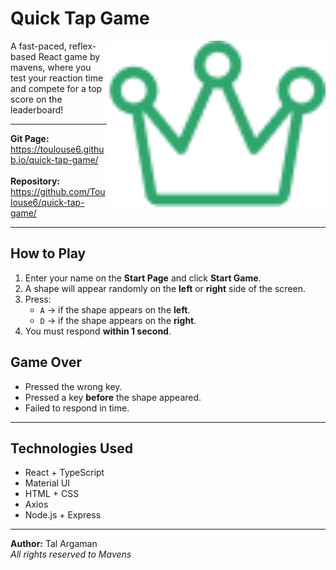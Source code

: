 # Quick Tap Game

<img align="right" src="./src/Assets/crown.png" alt="Quick Tap Screenshot" width="350">

A fast-paced, reflex-based React game by mavens, where you test your reaction time and compete for a top score on the leaderboard!

---

**Git Page:**
<br>
https://toulouse6.github.io/quick-tap-game/
<br><br>
**Repository:**
<br>
https://github.com/Toulouse6/quick-tap-game/

---

## How to Play

1. Enter your name on the **Start Page** and click **Start Game**.
2. A shape will appear randomly on the **left** or **right** side of the screen.
3. Press:
   - `A` → if the shape appears on the **left**.
   - `D` → if the shape appears on the **right**.
4. You must respond **within 1 second**.


## Game Over

- Pressed the wrong key.
- Pressed a key **before** the shape appeared.
- Failed to respond in time.

---

## Technologies Used

- React + TypeScript
- Material UI
- HTML + CSS
- Axios
- Node.js + Express

---

**Author:** Tal Argaman
<br>
*All rights reserved to Mavens*

